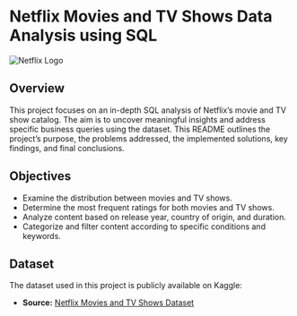 # Netflix Movies and TV Shows Data Analysis using SQL

![Netflix Logo](https://platform.theverge.com/wp-content/uploads/sites/2/chorus/uploads/chorus_asset/file/15844974/netflixlogo.0.0.1466448626.png?quality=90&strip=all&crop=1.2535702951444%2C0%2C97.492859409711%2C100&w=2400)

## Overview
This project focuses on an in-depth SQL analysis of Netflix’s movie and TV show catalog. The aim is to uncover meaningful insights and address specific business queries using the dataset. This README outlines the project’s purpose, the problems addressed, the implemented solutions, key findings, and final conclusions.

## Objectives

- Examine the distribution between movies and TV shows.
- Determine the most frequent ratings for both movies and TV shows.
- Analyze content based on release year, country of origin, and duration.
- Categorize and filter content according to specific conditions and keywords.

## Dataset

The dataset used in this project is publicly available on Kaggle:

- **Source:** [Netflix Movies and TV Shows Dataset](https://www.kaggle.com/datasets/shivamb/netflix-shows?resource=download)
